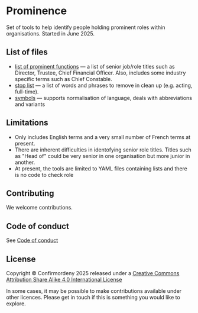 # Prominence
Set of tools to help identify people holding prominent roles within organisations.
Started in June 2025.

## List of files
* [list of prominent functions](list_of_prominent_functions.yaml) — a list of senior job/role titles such as Director, Trustee, Chief Financial Officer. Also, includes some industry specific terms such as Chief Constable.
* [stop list](prominence_stop_list.yaml) — a list of words and phrases to remove in clean up (e.g. acting, full-time).
* [symbols](prominence_symbols.yaml) — supports normalisation of language, deals with abbreviations and variants

## Limitations
* Only includes English terms and a very small number of French terms at present.
* There are inherent difficulties in identofying senior role titles. Titles such as "Head of" could be very senior in one organisation but more junior in another.
* At present, the tools are limited to YAML files containing lists and there is no code to check role 

## Contributing

We welcome contributions.

## Code of conduct
See [Code of conduct](CODE_OF_CONDUCT.md)

## License
Copyright © Confirmordeny 2025 released under a [Creative Commons Attribution Share Alike 4.0 International License](/LICENSE.md)

In some cases, it may be possible to make contributions available under other licences. Please get in touch if this is something 
you would like to explore.

